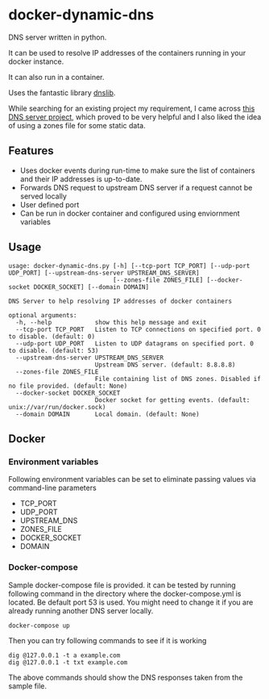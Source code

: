# docker-dynamic-dns
DNS server written in python.

It can be used to resolve IP addresses of the containers running in your docker instance.

It can also run in a container.

Uses the fantastic library [dnslib](https://github.com/paulc/dnslib).

While searching for an existing project my requirement, I came across [this DNS server project](https://github.com/samuelcolvin/dnserver), which proved to be very helpful and I also liked the idea of using a zones file for some static data.

## Features ##
* Uses docker events during run-time to make sure the list of containers and their IP addresses is up-to-date.
* Forwards DNS request to upstream DNS server if a request cannot be served locally
* User defined port
* Can be run in docker container and configured using enviornment variables

## Usage ##

```
usage: docker-dynamic-dns.py [-h] [--tcp-port TCP_PORT] [--udp-port UDP_PORT] [--upstream-dns-server UPSTREAM_DNS_SERVER]
                             [--zones-file ZONES_FILE] [--docker-socket DOCKER_SOCKET] [--domain DOMAIN]

DNS Server to help resolving IP addresses of docker containers

optional arguments:
  -h, --help            show this help message and exit
  --tcp-port TCP_PORT   Listen to TCP connections on specified port. 0 to disable. (default: 0)
  --udp-port UDP_PORT   Listen to UDP datagrams on specified port. 0 to disable. (default: 53)
  --upstream-dns-server UPSTREAM_DNS_SERVER
                        Upstream DNS server. (default: 8.8.8.8)
  --zones-file ZONES_FILE
                        File containing list of DNS zones. Disabled if no file provided. (default: None)
  --docker-socket DOCKER_SOCKET
                        Docker socket for getting events. (default: unix://var/run/docker.sock)
  --domain DOMAIN       Local domain. (default: None)

```

## Docker ##
### Environment variables ###
Following environment variables can be set to eliminate passing values via command-line parameters
* TCP_PORT
* UDP_PORT
* UPSTREAM_DNS
* ZONES_FILE
* DOCKER_SOCKET
* DOMAIN

### Docker-compose ###
Sample docker-compose file is provided. it can be tested by running following command in the directory where the docker-compose.yml is located.
Be default port 53 is used. You might need to change it if you are already running another DNS server locally.
```
docker-compose up
```

Then you can try following commands to see if it is working
```
dig @127.0.0.1 -t a example.com
dig @127.0.0.1 -t txt example.com
```

The above commands should show the DNS responses taken from the sample file.

